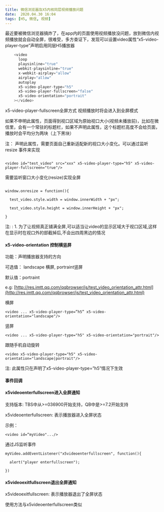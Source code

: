 ```yaml
---
title: 微信浏览器及X5内核同层视频播放问题
date:  2020.04.30 16:04
tags: [H5, 微信, 视频]
---
```

最近要被微信浏览器搞炸了，在app内的页面使用视频播放没问题，放到微信内视频播放就会自动全屏，很难受，多方查证下，发现可以设置video属性“x5-video-player-type”声明启用同层H5播放器

```javascript
    <video
      loop
      playsinline="true"
      webkit-playsinline="true"
      x-webkit-airplay="allow"
      airplay="allow"
      autoplay
      x5-video-player-type="h5"
      x5-video-player-fullscreen="false"
      x5-video-orientation="portrait"
    ></video>
```

x5-video-player-fullscreen全屏方式
视频播放时将会进入到全屏模式

如果不申明此属性，页面得到视口区域为原始视口大小(视频未播放前)，比如在微信里，会有一个常驻的标题栏，如果不声明此属性，这个标题栏高度不会给页面，播放时会平均分为两块（上下黑块）

注： 声明此属性，需要页面自己重新适配新的视口大小变化。可以通过监听resize 事件来实现
```

<video id="test_video" src="xxx" x5-video-player-type="h5" x5-video-player-fullscreen="true"/>
```

需要监听窗口大小变化(resize)实现全屏
```

window.onresize = function(){

  test_video.style.width = window.innerWidth + "px";

  test_video.style.height = window.innerHeight + "px";

}
```
注: : 1. 为了让视频真正铺满全屏,可以适当让video的显示区域大于视口区域,这样在显示时在视口外的部截掉后,不会出四周黑边的情况

#### x5-video-orientation 控制横竖屏

功能：声明播放器支持的方向

可选值： landscape 横屏, portraint竖屏

默认值：portraint

e.g: [http://res.imtt.qq.com/qqbrowser/js/test_video_orientation_attr.html](http://res.imtt.qq.com/qqbrowser/js/test_video_orientation_attr.html)

横屏
```
<video ... x5-video-player-type=”h5” x5-video-orientation="landscape"/>
```

竖屏
```
<video ... x5-video-player-type="h5" x5-video-orientation="portrait"/>
```

跟随手机自动旋转
```
<video x5-video-player-type="h5" x5-video-orientation="landscape|portrait"/>
```
注: 此属性只在声明了x5-video-player-type=”h5”情况下生效

#### 事件回调

#### x5videoenterfullscreen进入全屏通知

支持版本: TBS中从>=036900开始支持，QB中是>=7.2开始支持

x5videoenterfullscreen: 表示播放器进入全屏状态

示例：
```
<video id=“myVideo".../>
```
通过JS监听事件
```
myVideo.addEventListener("x5videoenterfullscreen", function(){

  alert("player enterfullscreen");

})
```
#### x5videoexitfullscreen退出全屏通知

x5videoexitfullscreen: 表示播放器退出了全屏状态

使用方法与x5videoenterfullscreen类似
